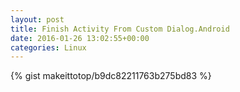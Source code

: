 ```yaml
---
layout: post                                                                                                              
title: Finish Activity From Custom Dialog.Android                                                                                                                       
date: 2016-01-26 13:02:55+00:00                                                                                                                        
categories: Linux                                                                                                                
---                                                                                                                              
```


{% gist makeittotop/b9dc82211763b275bd83 %}                                                                                                           

